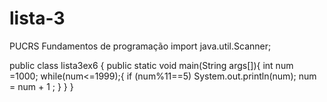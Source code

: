 # lista-3
PUCRS Fundamentos  de programação
import java.util.Scanner;

public class lista3ex6
{
   public static void main(String args[]){
       int num =1000;
       while(num<=1999);{
           if (num%11==5) System.out.println(num);
           num = num + 1 ;
        }
    }
}
